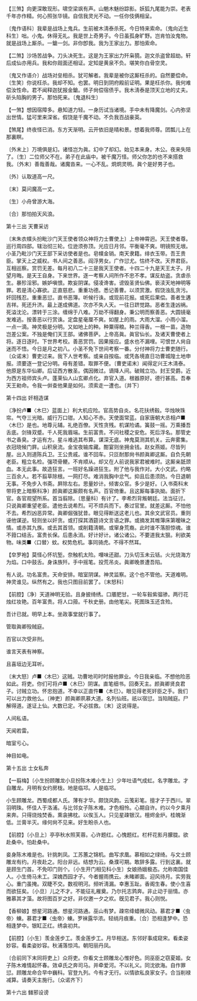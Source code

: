 <!-- { "loadSidebar": true } -->
【三煞】向更深敢现形。啸空梁飒有声。山魈木魅纷踪影。妖狐九尾能为崇。老表千年亦作精。何心照张华镜。自信我灵光不动。一任你伎俩相呈。

〔鬼作语科〕我辈是战场上鬼兵。生前被木淸泰杀死。今日特来索命。〔鬼向近生科生〕咄。小鬼。休得无礼。我是世上奇男子。今日虽孤身旷野。岂肯怕汝鬼物。就是战场上厮杀。一鎗一剑。非你卽我。我为王家出力。那怕索命。 

【二煞】沙场苦战争。刀头决死生。这是为王家出力歼枭獍。迦文杀盗曾超劫。轩后成仙亦用兵。我和你觌面还相证。定知是黄泉不负。堪笑你白骨空灵。

〔鬼又作语介〕战场对垒相杀。犹可解者。我辈是被你这厮枉杀的。自然要偿命。〔生笑〕你说枉杀。我却不知。也罢。明日到阴府殿前证明。果是枉杀你。我何难偿汝性命。君不闻释迦犹报金鎗。师子尙偿宿债乎。我木淸泰是顶天立地的丈夫。斫头陷胸的男子。那怕死来。〔鬼退科生〕 

【一煞】想因宿障多。悬知道力轻。一身历试当诸境。手中未有降魔剑。心内弥坚出世情。猛可里来深省。假饶是千魔不动。不负我百战豪英。

【煞尾】终夜怪已消。东方天渐明。云开依旧是晴和景。想着我师尊。团瓢儿上在那裏瞑。

〔外末上〕万境俱是幻。诸怪岂为眞。幻中了却幻。始见本来身。木公。夜来失陪了。〔生〕二位师父不在。弟子在此庙中。被千魔万怪。师父你怎的也不来搭救我。〔外末〕善哉善哉。诸魔沓来。一心不乱。炯炯灵明。眞个是好男子也。 

〔外〕认取道高一尺。

〔末〕莫问魔高一丈。

〔生〕小舟曾游大海。

〔合〕那怕拍天风浪。 

第十三出
天曹采访

〔末朱衣幞头扮毗沙门天王使者领众神将力士曹使上〕上帝神霄迥。天王使者尊。巡行周四部。辖治彻三轮。位逊须弥顶。光应日月邻。平衡毫不爽。明镜照无垠。小圣乃毗沙门天王部下采访使者是也。皂幞金销。南天隶籍。绯衣玉带。吾王贵臣。掌天上之威权。书人间之善恶。阎浮男女。广作愆尤。怙终不改。天界君臣。互相巡察。赏罚无差。每月初八二十三是我天王使者。十四二十九是天王太子。月望月晦。是天王自身。下来世界。逐一考察人间所作不忠不孝。谋反劫盗。贪虐杀生。暴殄淫邪。嫉妒嗔恨。欺妄阴谋。侵凌谗害。谤毁圣贤仙佛。亵渎天地神明等罪。若是淸心寡欲。正直慈悲。重重功德。悉记善曹。以须赏激。假饶浊乱贪污。奸回残忍。重重恶愆。直书恶簿。听候行诛。或现前花报。或死后果偿。善者生遘吉祥。死还升济。最上遂成佛道。次亦不失人天。一往日跻觉路。恶者生逢凶祸。死溢沈沦。漂转于三涂。缠绵于八难。万劫不得翻身。秉公明而察善恶。大圆镜毫发难逃。按善恶以行赏诛。定盘星毫厘不爽。如屋上的雨。大雨大溜。小雨小溜。一点一滴。神灵极是分明。又如地上的种。种粟得粮。种兰得香。一根一苗。造物岂差公案。不独是俺们天王部。诸佛菩萨。上帝高眞。眞官仙长。及诸天曹使者上将。逐日逐时。下世界考校。善恶赏罚。因果报应。盛水也不漏哩。可恨世人尙自迷而不悟。今日是月之初八。小圣不免下世间考察一番。分付神将力士曹吏随行。〔众诺末〕曹吏过来。我下人世考察。或亲自按临。或凭各境直日功曹城隍土地申报。须要逐一登记分明。毋有差错。取罪不便。〔曹吏诺末〕闻得定兴王木淸泰。他原是东华仙卿。后证西方散圣。偶因微过。谪降人间。破贼立功。封王受爵。近为西方祖师宾头卢。蓬莱仙人山玄卿点化。弃官入道。根器原好。德行甚高。吾奉天王勑命。令我一倂查他果是如何。须索走一遭也。〔并下〕 

第十四出
奸相造谋

〔净扮卢■〈木巳〉蓝面上〕利大机应险。官高势自炎。名花扶绣毂。华烛映珠帘。气夺三光暗。威行万口钳。人知心不赤。天使面常蓝。自家唐朝大丞相卢■〈木巳〉是也。地尊元辅。礼绝百僚。天性贪残。机谋险谲。簧鼓一摇。万乘播吾舌底。剑锋双蹙。千人死我眉端。生前富贵。不问社稷之安危。死后浮名。那管史书之香臭。才运有方。星斗难逃其布算。谋深无底。神鬼莫测其机关。云奔雾集。衣冠晓候门屛。山积泉流。金宝夜输库藏。酣宴则坐拥金钱。赵女燕姬。尽皆列屋。出入则道陈兵卫。王公贵戚。谁不回车。只叵耐那尙书颜眞卿这厮。自负先朝老臣。粗立名检。强项骨鲠。不肯顺从。却又在人前说我家君被难时。这厮亲舐颈血。本无此事。故造狂言。一班好名躁进狂生。附了他与我作对。大小文武。约略三百余人。若不翦草除根。一网打尽。难消我胸中忿气。抑且后患须防。今日退朝无事。不免步入书斋。屛除左右。思量妙计。倾害众官。多少是好。〔入书斋科末带将吏上暗察科净〕颜眞卿这厮颇有名声。百官倚重。且这厮每事执拗。面折下官。各官观望所系。首当翦除。〔思量科〕有计了。李希烈背叛朝廷。法当征讨。只说眞卿重望老臣。遣他去说希烈。可不烦兵而下。奏过官里。就差这厮。不怕他不去。希烈凶恶异常。眞卿倔强犹昔。眼见得断送这老儿也。其余文武官员。重则诬他谋逆。轻则坐以奸贪。或打探其酒筵诗文言语之罪。或摘发其帷簿床第暧昧之情。或赤其九族。或去其首领。或削籍淸朝。或窜身荒裔。此时谁不落胆惊魂。谁不箝口结舌。富贵长保。后患永消。好计好计。诸公诸公。不要道我太狠。利欲美物。味类■〈口朁〉蚊。权势危机。事同骑虎。不得不然耳。 

【皁罗袍】莫怪心怀坑堑。奈触机太险。噆味还甜。刀头切玉未云铦。火光烧海方为焰。口中鼓舌。身诛族歼。手中摇笔。投荒吊炎。眞卿晚景遭吾陷。

有人说。功名富贵。天命安排。暗室阴谋。神灵监察。这个也不管他。天道难明。神灵谁见。纵然有之。我也只图目前罢了。〔末怒科〕 

【前腔】〔净〕天道神明无验。且身披绮绣。口餍肥甘。一轮车毂紫骝骖。两行花烛红妆艳。百年富贵。将人口箝。千秋史册。由他笔尖。死图珠玉还含殓。

吾计已就。明早上本。坐政事堂就行事了。 

管取眞卿殁贼庭。

百官以次受非刑。

谁言天表有神察。

且喜垣边无耳听。

〔末大怒〕卢■〈木巳〉这贼。功曹地司时时报他罪业。今日我亲临。不想他险恶如此。将吏。你们可将卢■〈木巳〉阴谋。直笔细书。回奏天主。颜眞卿贤良君子。讨贼立功。怀忠抱道。不幸以正直忤■〈木巳〉。眼见得老死奸臣之手。我们可以出力救他么。〔神吏〕颜眞卿夙慕大道。名列仙班。祇以宿愆。当陷贼庭。尸解得道。遂证上仙。大数已定。不必拔救。〔末〕这说得是。 

人间私语。

天闻若雷。

暗室亏心。

神目如电。 

第十五出
士女私奔

【一翦梅】〔小生扮顾雕龙小旦扮陈木难小生上〕少年吐语气成虹。名字雕龙。才自雕龙。月明有女约房栊。地是临邛。人是临邛。

小生顾雕龙。西蜀成都人氏。薄有才华。颇饶风韵。云笺彩笔。擅才子于西川。翠羽明珠。怀佳人于洛浦。与比邻女子陈木难。才色相怜。心期自许。约以今夕乘月来奔。只得烧烛焚香。熏衾拂枕。以俟玉人。只见星疎银汉。檀烬金炉。桂魄渐低。兰膏半灭。缘何尙不见来。好生盼杀人也。 

【前腔】〔小旦上〕亭亭秋水照芙蓉。心许题红。心愧题红。栏杆花影月朦胧。欲赴桑中。怕赴桑中。

妾身陈木难是也。针挑刺凤。工苏蕙之锦机。曲写求凰。慕相如之绿绮。与文士顾雕龙有约。月夜赴之。阳台非远。结想为云。桑濮可期。敢辞多露。行到这裏。就是顾生门首。不免叩门则个。〔小生开门相见科小生〕女娘扬娥极态。允称南国佳人。小生倚马未工。深媿西园才子。今者握雨携云。未睹卿面。迎风待月。实劳我心。重门虽掩。双睫不交。数视明河。频听淸漏。幸惠玉趾。香阁生春。使小生喜而欲狂矣。〔小旦〕儿之不才。不能征礼雁奠。乃尔托志鹑奔。非止动于丽情。亦雅慕其才藻。故将图百岁之好。非仅邀一夕之欢。旣见君子。我心则悦。 

【香柳娘】想星河路通。想星河路通。巫山有梦。疎帘绛蜡微风动。慕君才■〈虫帝〉蝀。慕君才■〈虫帝〉蝀。罗袜露华浓。轻绡月痕重。〔合〕恐相逢梦中。恐相逢梦中。银缸正红。绣衾初共。

【前腔】〔小生〕羡金莲步工。羡金莲步工。月华相送。东邻好事成窥宋。看柔姿妙容。看柔姿妙容。秋浦落惊鸿。朝阳丽丹凤。

〔合前同下末同将吏上〕众将吏。你看文士顾雕龙心惟好色。同巫臣之窃夏姬。女子陈木难情起怀春。效卓氏之奔司马。并牵爱河。不以礼义。同沈欲海。自作罪愆。顾雕龙命合早中巍科。官登九列。今有才无行。以情欲私良家女子。合当削禄减算。请奏天主施行。〔众诺齐下〕 

第十六出
雠邪设谤

